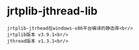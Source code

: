 jrtplib-jthread-lib
=========================
    jrtplib-jtrhead在windows-x86平台编译的静态库<br/>
    jrtplib版本 v3.9.1<br/>
    jthread版本 v1.3.1<br/>
